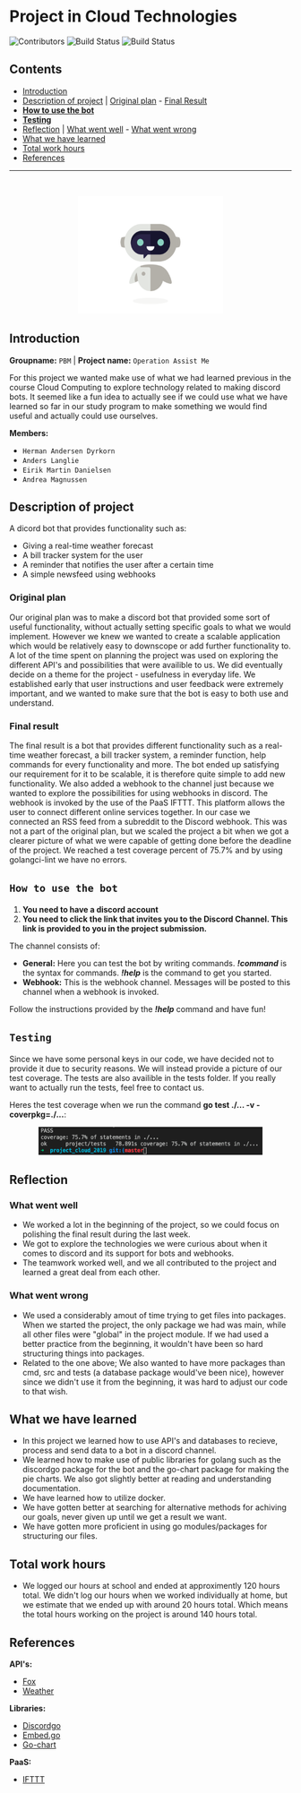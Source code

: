# Project in Cloud Technologies
![Contributors](https://img.shields.io/badge/Contributors-4-green.svg) ![Build Status](https://img.shields.io/badge/Build-Running-green.svg) ![Build Status](https://img.shields.io/badge/Coverage-75.7-blue.svg) 


## Contents
* [Introduction](#introduction)
* [Description of project](#description-of-project) | [Original plan](#original-plan) - [Final Result](#final-result)
* [**How to use the bot**](#how-to-use-the-bot)
* [**Testing**](#testing)
* [Reflection](#reflection) | [What went well](#what-went-well) - [What went wrong](#what-went-wrong)
* [What we have learned](#what-we-have-learned)
* [Total work hours](#total-work-hours)
* [References](#references)

***

<!-- PROJECT LOGO -->
<br />
<p align="center">
  <a href="https://git.gvk.idi.ntnu.no/andmag/project_cloud_2019">
    <img src="images/discordbotgif.gif" alt="Logo" width="260" height="210">
  </a>
</p>

## Introduction
**Groupname:** `PBM` | **Project name:** `Operation Assist Me`

For this project we wanted make use of what we had learned previous in the course Cloud Computing to explore technology related to making discord bots. It seemed like a fun idea to actually see if we could use what we have learned so far in our study program to make something we would find useful and actually could use ourselves. 

**Members:** 
* `Herman Andersen Dyrkorn`
* `Anders Langlie`
* `Eirik Martin Danielsen`
* `Andrea Magnussen`

## Description of project
A dicord bot that provides functionality such as: 
* Giving a real-time weather forecast
* A bill tracker system for the user
* A reminder that notifies the user after a certain time
* A simple newsfeed using webhooks

### Original plan
Our original plan was to make a discord bot that provided some sort of useful functionality, without actually setting specific goals to what we would implement. However we knew we wanted to create a scalable application which would be relatively easy to downscope or add further functionality to. A lot of the time spent on planning the project was used on exploring the different API's and possibilities that were availible to us. We did eventually decide on a theme for the project - usefulness in everyday life. We established early that user instructions and user feedback were extremely important, and we wanted to make sure that the bot is easy to both use and understand. 

### Final result
The final result is a bot that provides different functionality such as a real-time weather forecast, a bill tracker system, a reminder function, help commands for every functionality and more. The bot ended up satisfying our requirement for it to be scalable, it is therefore quite simple to add new functionality. We also added a webhook to the channel just because we wanted to explore the possibilities for using webhooks in discord. The webhook is invoked by the use of the PaaS IFTTT. This platform allows the user to connect different online services together. In our case we connected an RSS feed from a subreddit to the Discord webhook. This was not a part of the original plan, but we scaled the project a bit when we got a clearer picture of what we were capable of getting done before the deadline of the project. We reached a test coverage percent of 75.7% and by using golangci-lint we have no errors.  

## `How to use the bot`

1. **You need to have a discord account**
2. **You need to click the link that invites you to the Discord Channel. This link is provided to you in the project submission.**

The channel consists of: 
* **General:** Here you can test the bot by writing commands. **_!command_** is the syntax for commands. **_!help_** is the command to get you started.
* **Webhook:** This is the webhook channel. Messages will be posted to this channel when a webhook is invoked.

Follow the instructions provided by the **_!help_** command and have fun!

## `Testing`

Since we have some personal keys in our code, we have decided not to provide it due to security reasons. We will instead provide a picture of our test coverage. The tests are also availible in the tests folder. If you really want to actually run the tests, feel free to contact us. 

Heres the test coverage when we run the command **go test ./... -v -coverpkg=./...**:

 <p align="center">
  <a href="https://git.gvk.idi.ntnu.no/andmag/project_cloud_2019">
    <img src="/images/test_cover.png" alt="Test" width="400" height="50">
  </a>
</p>
 

## Reflection

### What went well
* We worked a lot in the beginning of the project, so we could focus on polishing the final result during the last week. 
* We got to explore the technologies we were curious about when it comes to discord and its support for bots and webhooks. 
* The teamwork worked well, and we all contributed to the project and learned a great deal from each other. 

### What went wrong
* We used a considerably amout of time trying to get files into packages. When we started the project, the only package we had was main, while all other files were "global" in the project module. If we had used a better practice from the beginning, it wouldn't have been so hard structuring things into packages. 
* Related to the one above; We also wanted to have more packages than cmd, src and tests (a database package would've been nice), however since we didn't use it from the beginning, it was hard to adjust our code to that wish. 

## What we have learned
* In this project we learned how to use API's and databases to recieve, process and send data to a bot in a discord channel. 
* We learned how to make use of public libraries for golang such as the discordgo package for the bot and the go-chart package for making the pie charts. We also got slightly better at reading and understanding documentation. 
* We have learned how to utilize docker. 
* We have gotten better at searching for alternative methods for achiving our goals, never given up until we get a result we want. 
* We have gotten more proficient in using go modules/packages for structuring our files. 

## Total work hours
* We logged our hours at school and ended at approximently 120 hours total. We didn't log our hours when we worked individually at home, but we estimate that we ended up with around 20 hours total. Which means the total hours working on the project is around 140 hours total. 
## References
**API's:** 
* [Fox](https://randomfox.ca)
* [Weather](https://www.weatherbit.io/api)

**Libraries:**
* [Discordgo](https://github.com/bwmarrin/discordgo)
* [Embed.go](https://gist.github.com/Necroforger/8b0b70b1a69fa7828b8ad6387ebb3835)
* [Go-chart](https://github.com/wcharczuk/go-chart)

**PaaS:**
* [IFTTT](https://ifttt.com/)